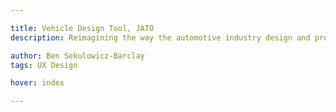 ```yaml
---

title: Vehicle Design Tool, JATO
description: Reimagining the way the automotive industry design and produce new vehicles

author: Ben Sekulowicz-Barclay
tags: UX Design

hover: index

---
```


